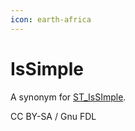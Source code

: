 ```yaml
---
icon: earth-africa
---
```


# IsSimple

A synonym for [ST\_IsSImple](st_issimple.md).

CC BY-SA / Gnu FDL
